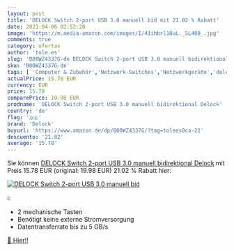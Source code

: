```yaml
---
layout: post
title: 'DELOCK Switch 2-port USB 3.0 manuell bid mit 21.02 % Rabatt'
date: 2021-04-06 02:52:20
image: 'https://m.media-amazon.com/images/I/41ihbrl10uL._SL400_.jpg'
comments: true
category: ofertas
author: 'tole.es'
slug: 'B00WZ4337G-de DELOCK Switch 2-port USB 3.0 manuell bidirektional Delock'
sku: 'B00WZ4337G-de'
tags: [ 'Computer & Zubehör','Netzwerk-Switches','Netzwerkgeräte','delock', ]
actualPrice: 15.78 EUR
currency: EUR
price: 15.78
comparePrice: 19.98 EUR
prodname: 'DELOCK Switch 2-port USB 3.0 manuell bidirektional Delock'
country: 'de'
flag: '🇩🇪'
brand: 'Delock'
buyurl: 'https://www.amazon.de/dp/B00WZ4337G/?tag=tolees0ca-21'
descuento: '21.02'
average: '15.78'
---
```


Sie können [DELOCK Switch 2-port USB 3.0 manuell bidirektional Delock](https://www.amazon.de/dp/B00WZ4337G/?tag=tolees0ca-21) mit Preis 15.78 EUR (original: 19.98 EUR) 21.02 % Rabatt hier:

[![DELOCK Switch 2-port USB 3.0 manuell bid](https://m.media-amazon.com/images/I/41ihbrl10uL._SL400_.jpg)](https://www.amazon.de/dp/B00WZ4337G/?tag=tolees0ca-21)

ℹ️:

- 2 mechanische Tasten
- Benötigt keine externe Stromversorgung
- Datentransferrate bis zu 5 GB/s

[🛒 Hier!!](https://www.amazon.de/dp/B00WZ4337G/?tag=tolees0ca-21)

